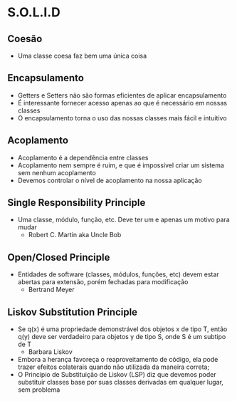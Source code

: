 # S.O.L.I.D

## Coesão

- Uma classe coesa faz bem uma única coisa

## Encapsulamento

- Getters e Setters não são formas eficientes de aplicar encapsulamento
- É interessante fornecer acesso apenas ao que é necessário em nossas classes
- O encapsulamento torna o uso das nossas classes mais fácil e intuitivo

## Acoplamento

- Acoplamento é a dependência entre classes
- Acoplamento nem sempre é ruim, e que é impossível criar um sistema sem nenhum acoplamento
- Devemos controlar o nível de acoplamento na nossa aplicação

## Single Responsibility Principle

- Uma classe, módulo, função, etc. Deve ter um e apenas um motivo para mudar
  - Robert C. Martin aka Uncle Bob

## Open/Closed Principle

- Entidades de software (classes, módulos, funções, etc) devem estar abertas para extensão, porém fechadas para modificação
  - Bertrand Meyer

## Liskov Substitution Principle

- Se q(x) é uma propriedade demonstrável dos objetos x de tipo T, então q(y) deve ser verdadeiro para objetos y de tipo S, onde S é um subtipo de T
  - Barbara Liskov
- Embora a herança favoreça o reaproveitamento de código, ela pode trazer efeitos colaterais quando não utilizada da maneira correta;
- O Princípio de Substituição de Liskov (LSP) diz que devemos poder substituir classes base por suas classes derivadas em qualquer lugar, sem problema
